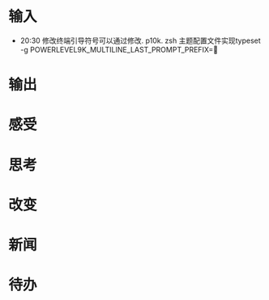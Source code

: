 # 输入
- 20:30 修改终端引导符号可以通过修改. p10k. zsh 主题配置文件实现typeset -g POWERLEVEL9K_MULTILINE_LAST_PROMPT_PREFIX=🍊 

# 输出

# 感受

# 思考

# 改变

# 新闻

# 待办